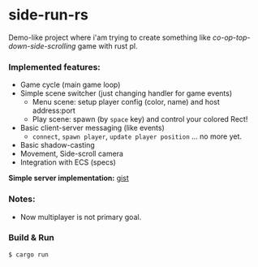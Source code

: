 # side-run-rs

Demo-like project where i'am trying to create something like *co-op-top-down-side-scrolling* game with rust pl.



### Implemented features:
* Game cycle (main game loop)
* Simple scene switcher (just changing handler for game events)
  * Menu scene: setup player config (color, name) and host address:port
  * Play scene: spawn (by `space` key) and control your colored Rect!
* Basic client-server messaging (like events)
  * `connect`, `spawn player`, `update player position` ... no more yet.
* Basic shadow-casting
* Movement, Side-scroll camera
* Integration with ECS (specs)
  
**Simple server implementation:** [gist](https://gist.github.com/reeFridge/055fb15bae40056d8b92c73965146c5b)

### Notes:

* Now multiplayer is not primary goal.

### Build & Run

`$ cargo run`
